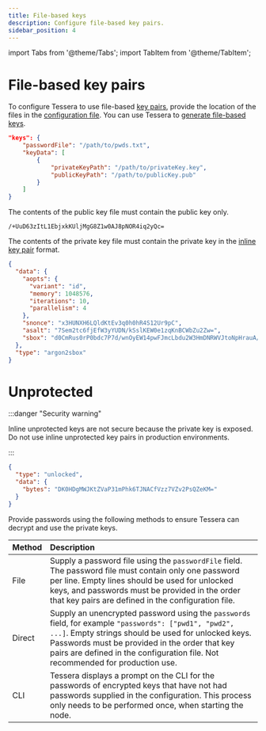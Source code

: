 ```yaml
---
title: File-based keys
description: Configure file-based key pairs.
sidebar_position: 4
---
```


import Tabs from '@theme/Tabs';
import TabItem from '@theme/TabItem';

# File-based key pairs

To configure Tessera to use file-based [key pairs](Overview.md), provide the location of the files in the [configuration file](../../../Reference/SampleConfiguration.md#keydata). You can use Tessera to [generate file-based keys].

```json title="File-based key pair configuration"
"keys": {
    "passwordFile": "/path/to/pwds.txt",
    "keyData": [
        {
            "privateKeyPath": "/path/to/privateKey.key",
            "publicKeyPath": "/path/to/publicKey.pub"
        }
    ]
}
```

The contents of the public key file must contain the public key only.

```text title="Public key file"
/+UuD63zItL1EbjxkKUljMgG8Z1w0AJ8pNOR4iq2yQc=
```

The contents of the private key file must contain the private key in the [inline key pair](Inline-Key-Pairs.md) format.

<Tabs>

  <TabItem value="Password protected" label="Password protected" default>

```json
{
  "data": {
    "aopts": {
      "variant": "id",
      "memory": 1048576,
      "iterations": 10,
      "parallelism": 4
    },
    "snonce": "x3HUNXH6LQldKtEv3q0h0hR4S12Ur9pC",
    "asalt": "7Sem2tc6fjEfW3yYUDN/kSslKEW0e1zqKnBCWbZu2Zw=",
    "sbox": "d0CmRus0rP0bdc7P7d/wnOyEW14pwFJmcLbdu2W3HmDNRWVJtoNpHrauA/Sr5Vxc"
  },
  "type": "argon2sbox"
}
```

# Unprotected
  </TabItem>
  <TabItem value="Unprotected" label="Unprotected" >

:::danger "Security warning"

Inline unprotected keys are not secure because the private key is exposed. Do not use inline unprotected key pairs in production environments.

:::

```json
{
  "type": "unlocked",
  "data": {
    "bytes": "DK0HDgMWJKtZVaP31mPhk6TJNACfVzz7VZv2PsQZeKM="
  }
}
```
  </TabItem>
</Tabs>

Provide passwords using the following methods to ensure Tessera can decrypt and use the private keys.

| Method | Description |
| :-- | :-- |
| File | Supply a password file using the `passwordFile` field. The password file must contain only one password per line. Empty lines should be used for unlocked keys, and passwords must be provided in the order that key pairs are defined in the configuration file. |
| Direct | Supply an unencrypted password using the `passwords` field, for example `"passwords": ["pwd1", "pwd2", ...]`. Empty strings should be used for unlocked keys. Passwords must be provided in the order that key pairs are defined in the configuration file. Not recommended for production use. |
| CLI | Tessera displays a prompt on the CLI for the passwords of encrypted keys that have not had passwords supplied in the configuration. This process only needs to be performed once, when starting the node. |

<!-- links -->

[generate file-based keys]: ../../Generate-Keys/File-Stored-Keys.md
